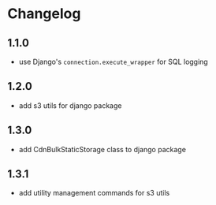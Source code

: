 # Changelog

## 1.1.0

- use Django's `connection.execute_wrapper` for SQL logging

## 1.2.0

- add s3 utils for django package

## 1.3.0

- add CdnBulkStaticStorage class to django package


## 1.3.1

- add utility management commands for s3 utils
